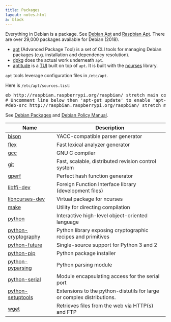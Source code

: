 ```yaml
---
title: Packages
layout: notes.html
a: block
---
```


Everything in Debian is a package. See [Debian Apt](https://wiki.debian.org/Apt) and [Raspbian Apt](https://www.raspberrypi.org/documentation/linux/software/apt.md). There are over 29,000 packages available for Debian (2018).

* <a href="https://en.wikipedia.org/wiki/APT_(Debian)">apt</a> (Advanced Package Tool) is a set of CLI tools for managing Debian packages (e.g. installation and dependency resolution).
* <a href="https://en.wikipedia.org/wiki/Dpkg">dpkg</a> does the actual work underneath <code>apt</code>.
* <a href="https://en.wikipedia.org/wiki/Aptitude_(software)">aptitude</a> is a [TUI](https://en.wikipedia.org/wiki/Text-based_user_interface) built on top of <code>apt</code>. It is built with the [ncurses](https://en.wikipedia.org/wiki/Ncurses) library.

<code>apt</code> tools leverage configuration files in <code>/etc/apt</code>.

Here is <code>/etc/apt/sources.list</code>:

<pre>
eb http://raspbian.raspberrypi.org/raspbian/ stretch main contrib non-free rpi
# Uncomment line below then 'apt-get update' to enable 'apt-get source'
#deb-src http://raspbian.raspberrypi.org/raspbian/ stretch main contrib non-free rpi
</pre>

See [Debian Packages](https://www.debian.org/distrib/packages) and [Debian Policy Manual](https://www.debian.org/doc/debian-policy/).

|Name|Description|
|-|-|
|[bison](https://packages.debian.org/stretch/bison)|YACC-compatible parser generator|
|[flex](https://packages.debian.org/stretch/flex)|Fast lexical analyzer generator|
|[gcc](https://packages.debian.org/stretch/gcc)|GNU C compiler|
|[git](https://packages.debian.org/stretch/git)|Fast, scalable, distributed revision control system|
|[gperf](https://packages.debian.org/stretch/gperf)|Perfect hash function generator|
|[libffi-dev](https://packages.debian.org/stretch/libffi-dev)|Foreign Function Interface library (development files)|
|[libncurses-dev](https://packages.debian.org/stretch/libncurses-dev)|Virtual package for ncurses|
|[make](https://packages.debian.org/stretch/make)|Utility for directing compilation|
|[python](https://packages.debian.org/stretch/python)|Interactive high-level object-oriented language|
|[python-cryptography](https://packages.debian.org/stretch/python-cryptography)|Python library exposing cryptographic recipes and primitives|
|[python-future](https://packages.debian.org/stretch/python-future)|Single-source support for Python 3 and 2|
|[python-pip](https://packages.debian.org/stretch/python-pip)|Python package installer|
|[python-pyparsing](https://packages.debian.org/stretch/python-pyparsing)|Python parsing module|
|[python-serial](https://packages.debian.org/stretch/python-serial)|Module encapsulating access for the serial port|
|[python-setuptools](https://packages.debian.org/stretch/python-setuptools)|Extensions to the python-distutils for large or complex distributions.|
|[wget](https://packages.debian.org/stretch/wget)|Retrieves files from the web via HTTP(s) and FTP|
